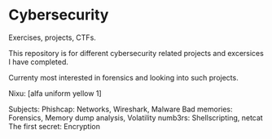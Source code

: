 # Cybersecurity
Exercises, projects, CTFs.

This repository is for different cybersecurity related projects and excersices I have completed. 

Currenty most interested in forensics and looking into such projects.

Nixu: [alfa uniform yellow 1]

Subjects:
Phishcap: Networks, Wireshark, Malware
Bad memories: Forensics, Memory dump analysis, Volatility 
numb3rs: Shellscripting, netcat
The first secret: Encryption
